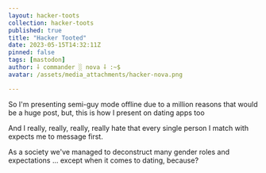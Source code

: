 ```yaml
---
layout: hacker-toots
collection: hacker-toots
published: true
title: "Hacker Tooted"
date: 2023-05-15T14:32:11Z
pinned: false
tags: [mastodon]
author: ⸸ commander ░ nova ⸸ :~$
avatar: /assets/media_attachments/hacker-nova.png

---
```


<p>So I&#39;m presenting semi-guy mode offline due to a million reasons that would be a huge post, but, this is how I present on dating apps too</p><p>And I really, really, really, really hate that every single person I match with expects me to message first. </p><p>As a society we&#39;ve managed to deconstruct many gender roles and expectations ... except when it comes to dating, because?</p>


